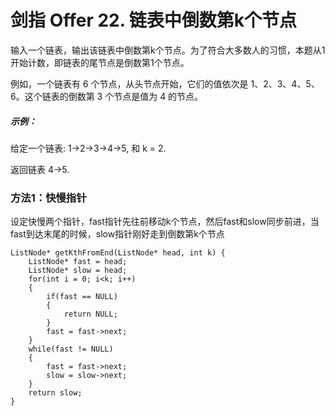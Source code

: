 # 剑指 Offer 22. 链表中倒数第k个节点
输入一个链表，输出该链表中倒数第k个节点。为了符合大多数人的习惯，本题从1开始计数，即链表的尾节点是倒数第1个节点。

例如，一个链表有 6 个节点，从头节点开始，它们的值依次是 1、2、3、4、5、6。这个链表的倒数第 3 个节点是值为 4 的节点。  

##### 示例：  
  
给定一个链表: 1->2->3->4->5, 和 k = 2.  
   
返回链表 4->5.  

### 方法1：快慢指针
设定快慢两个指针，fast指针先往前移动k个节点，然后fast和slow同步前进，当fast到达末尾的时候，slow指针刚好走到倒数第k个节点
```
ListNode* getKthFromEnd(ListNode* head, int k) {
    ListNode* fast = head;
    ListNode* slow = head;
    for(int i = 0; i<k; i++)
    {
        if(fast == NULL)
        {
            return NULL;
        }
        fast = fast->next;
    }
    while(fast != NULL)
    {
        fast = fast->next;
        slow = slow->next;
    }
    return slow;
}
```